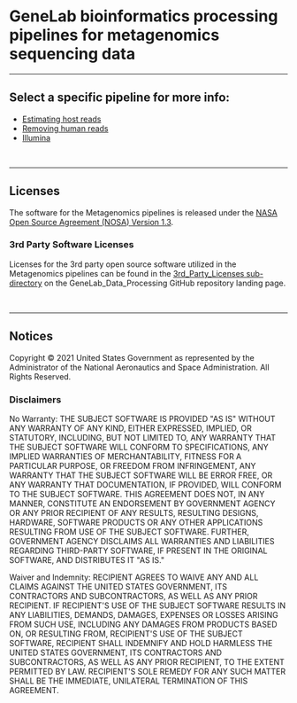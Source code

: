 # GeneLab bioinformatics processing pipelines for metagenomics sequencing data

--- 

## Select a specific pipeline for more info:

* [Estimating host reads](Estimate_host_reads_in_raw_data)
* [Removing human reads](Remove_human_reads_from_raw_data)  
* [Illumina](Illumina)  

<br>

---

## Licenses

The software for the Metagenomics pipelines is released under the [NASA Open Source Agreement (NOSA) Version 1.3](../Licenses/Metagenomics_NOSA_License.pdf).


### 3rd Party Software Licenses

Licenses for the 3rd party open source software utilized in the Metagenomics pipelines can be found in the [3rd_Party_Licenses sub-directory](../3rd_Party_Licenses/Metagenomics_3rd_Party_Software.md) on the GeneLab_Data_Processing GitHub repository landing page. 

<br>

---

## Notices

Copyright © 2021 United States Government as represented by the Administrator of the National Aeronautics and Space Administration.  All Rights Reserved.

### Disclaimers

No Warranty: THE SUBJECT SOFTWARE IS PROVIDED "AS IS" WITHOUT ANY WARRANTY OF ANY KIND, EITHER EXPRESSED, IMPLIED, OR STATUTORY, INCLUDING, BUT NOT LIMITED TO, ANY WARRANTY THAT THE SUBJECT SOFTWARE WILL CONFORM TO SPECIFICATIONS, ANY IMPLIED WARRANTIES OF MERCHANTABILITY, FITNESS FOR A PARTICULAR PURPOSE, OR FREEDOM FROM INFRINGEMENT, ANY WARRANTY THAT THE SUBJECT SOFTWARE WILL BE ERROR FREE, OR ANY WARRANTY THAT DOCUMENTATION, IF PROVIDED, WILL CONFORM TO THE SUBJECT SOFTWARE. THIS AGREEMENT DOES NOT, IN ANY MANNER, CONSTITUTE AN ENDORSEMENT BY GOVERNMENT AGENCY OR ANY PRIOR RECIPIENT OF ANY RESULTS, RESULTING DESIGNS, HARDWARE, SOFTWARE PRODUCTS OR ANY OTHER APPLICATIONS RESULTING FROM USE OF THE SUBJECT SOFTWARE.  FURTHER, GOVERNMENT AGENCY DISCLAIMS ALL WARRANTIES AND LIABILITIES REGARDING THIRD-PARTY SOFTWARE, IF PRESENT IN THE ORIGINAL SOFTWARE, AND DISTRIBUTES IT "AS IS."

Waiver and Indemnity:  RECIPIENT AGREES TO WAIVE ANY AND ALL CLAIMS AGAINST THE UNITED STATES GOVERNMENT, ITS CONTRACTORS AND SUBCONTRACTORS, AS WELL AS ANY PRIOR RECIPIENT.  IF RECIPIENT'S USE OF THE SUBJECT SOFTWARE RESULTS IN ANY LIABILITIES, DEMANDS, DAMAGES, EXPENSES OR LOSSES ARISING FROM SUCH USE, INCLUDING ANY DAMAGES FROM PRODUCTS BASED ON, OR RESULTING FROM, RECIPIENT'S USE OF THE SUBJECT SOFTWARE, RECIPIENT SHALL INDEMNIFY AND HOLD HARMLESS THE UNITED STATES GOVERNMENT, ITS CONTRACTORS AND SUBCONTRACTORS, AS WELL AS ANY PRIOR RECIPIENT, TO THE EXTENT PERMITTED BY LAW.  RECIPIENT'S SOLE REMEDY FOR ANY SUCH MATTER SHALL BE THE IMMEDIATE, UNILATERAL TERMINATION OF THIS AGREEMENT.
